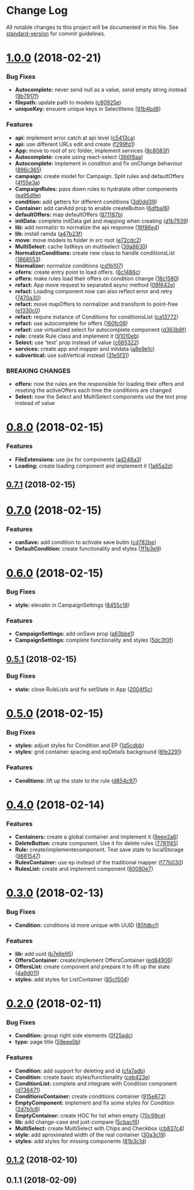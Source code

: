 # Change Log

All notable changes to this project will be documented in this file. See [standard-version](https://github.com/conventional-changelog/standard-version) for commit guidelines.

<a name="1.0.0"></a>
# [1.0.0](https://github.com/taverasmisael/CPACash-campaign-creator/compare/v0.8.0...v1.0.0) (2018-02-21)


### Bug Fixes

* **Autocomplete:** never send null as a value, send empty string instead ([9b7917f](https://github.com/taverasmisael/CPACash-campaign-creator/commit/9b7917f))
* **filepath:** update path to models ([c80925e](https://github.com/taverasmisael/CPACash-campaign-creator/commit/c80925e))
* **uniqueKey:** ensuere unique keys in SelectItems ([91b4bd8](https://github.com/taverasmisael/CPACash-campaign-creator/commit/91b4bd8))


### Features

* **api:** implement error catch at api level ([c5413ca](https://github.com/taverasmisael/CPACash-campaign-creator/commit/c5413ca))
* **api:** use different URLs edit and create ([f299fd1](https://github.com/taverasmisael/CPACash-campaign-creator/commit/f299fd1))
* **App:** move to root of src folder, implement services ([8c8083f](https://github.com/taverasmisael/CPACash-campaign-creator/commit/8c8083f))
* **Autocomplete:** create using react-select ([366f8aa](https://github.com/taverasmisael/CPACash-campaign-creator/commit/366f8aa))
* **Autocomplete:** implement in condition and fix onChange behaviour ([896c365](https://github.com/taverasmisael/CPACash-campaign-creator/commit/896c365))
* **campaign:** create model for Campaign. Split rules and defaultOffers ([4f55e3a](https://github.com/taverasmisael/CPACash-campaign-creator/commit/4f55e3a))
* **CampaignRules:** pass down rules to hydratate other components ([ea95d9e](https://github.com/taverasmisael/CPACash-campaign-creator/commit/ea95d9e))
* **condition:** add getters for different conditions ([3d0dd39](https://github.com/taverasmisael/CPACash-campaign-creator/commit/3d0dd39))
* **Container:** add canAdd prop to enable createButton ([6dfba16](https://github.com/taverasmisael/CPACash-campaign-creator/commit/6dfba16))
* **defaultOffers:** map defaultOffers ([871187b](https://github.com/taverasmisael/CPACash-campaign-creator/commit/871187b))
* **initData:** complete initData get and mapping when creating ([d1b7939](https://github.com/taverasmisael/CPACash-campaign-creator/commit/d1b7939))
* **lib:** add normalizr to normalize the api response ([16f86e4](https://github.com/taverasmisael/CPACash-campaign-creator/commit/16f86e4))
* **lib:** install ramda ([a47b23f](https://github.com/taverasmisael/CPACash-campaign-creator/commit/a47b23f))
* **move:** move models to folder in src root ([e72cdc2](https://github.com/taverasmisael/CPACash-campaign-creator/commit/e72cdc2))
* **MultiSelect:** cache listKeys on multiselect ([39a8630](https://github.com/taverasmisael/CPACash-campaign-creator/commit/39a8630))
* **NormalizeConditions:** create new class to handle conditionsList ([1868553](https://github.com/taverasmisael/CPACash-campaign-creator/commit/1868553))
* **Normalizer:** normalize conditions ([cd1b107](https://github.com/taverasmisael/CPACash-campaign-creator/commit/cd1b107))
* **oferrs:**  create entry point to load offers. ([6c1486c](https://github.com/taverasmisael/CPACash-campaign-creator/commit/6c1486c))
* **offers:** make rules load their offers on condition change ([18c1580](https://github.com/taverasmisael/CPACash-campaign-creator/commit/18c1580))
* **refact:** App move request to separated async method ([08f642e](https://github.com/taverasmisael/CPACash-campaign-creator/commit/08f642e))
* **refact:** Loading component now can also reflect error and retry ([7470a30](https://github.com/taverasmisael/CPACash-campaign-creator/commit/7470a30))
* **refact:** move mapOffers to normalizer and transform to point-free ([e1330c0](https://github.com/taverasmisael/CPACash-campaign-creator/commit/e1330c0))
* **refact:** require instance of Conditions for conditionsList ([ca13772](https://github.com/taverasmisael/CPACash-campaign-creator/commit/ca13772))
* **refact:** use autocomplete for offers ([160fc08](https://github.com/taverasmisael/CPACash-campaign-creator/commit/160fc08))
* **refact:** use virtualized select for autocomplete component ([d363b8f](https://github.com/taverasmisael/CPACash-campaign-creator/commit/d363b8f))
* **rule:**  create Rule class and implement it ([91010eb](https://github.com/taverasmisael/CPACash-campaign-creator/commit/91010eb))
* **Select:** use 'text' prop instead of value ([c665322](https://github.com/taverasmisael/CPACash-campaign-creator/commit/c665322))
* **services:** create app and mapper and initdata ([a8e9e1c](https://github.com/taverasmisael/CPACash-campaign-creator/commit/a8e9e1c))
* **subvertical:** use subVertical instead ([31e5f31](https://github.com/taverasmisael/CPACash-campaign-creator/commit/31e5f31))


### BREAKING CHANGES

* **offers:** now the rules are the responsible for loading their offers and reseting the activeOffers each time the conditions are changed
* **Select:** now the Select and MultiSelect components use the text prop instead of value



<a name="0.8.0"></a>
# [0.8.0](https://github.com/taverasmisael/CPACash-campaign-creator/compare/v0.7.1...v0.8.0) (2018-02-15)


### Features

* **FileExtensions:** use jsx for components ([ad248a3](https://github.com/taverasmisael/CPACash-campaign-creator/commit/ad248a3))
* **Loading:** create loading component and implement it ([1a65a2d](https://github.com/taverasmisael/CPACash-campaign-creator/commit/1a65a2d))



<a name="0.7.1"></a>
## [0.7.1](https://github.com/taverasmisael/CPACash-campaign-creator/compare/v0.7.0...v0.7.1) (2018-02-15)



<a name="0.7.0"></a>
# [0.7.0](https://github.com/taverasmisael/CPACash-campaign-creator/compare/v0.6.0...v0.7.0) (2018-02-15)


### Features

* **canSave:** add condition to activate save buttn ([cd782be](https://github.com/taverasmisael/CPACash-campaign-creator/commit/cd782be))
* **DefaultCondition:** create functionality and styles ([1f1b3e9](https://github.com/taverasmisael/CPACash-campaign-creator/commit/1f1b3e9))



<a name="0.6.0"></a>
# [0.6.0](https://github.com/taverasmisael/CPACash-campaign-creator/compare/v0.5.1...v0.6.0) (2018-02-15)


### Bug Fixes

* **style:** elevatin in CampaignSettings ([8455c18](https://github.com/taverasmisael/CPACash-campaign-creator/commit/8455c18))


### Features

* **CampaignSettings:** add onSave prop ([a63bbe1](https://github.com/taverasmisael/CPACash-campaign-creator/commit/a63bbe1))
* **CampaignSettings:** complete functionality and styles ([5dc3f0f](https://github.com/taverasmisael/CPACash-campaign-creator/commit/5dc3f0f))



<a name="0.5.1"></a>
## [0.5.1](https://github.com/taverasmisael/CPACash-campaign-creator/compare/v0.5.0...v0.5.1) (2018-02-15)


### Bug Fixes

* **state:** close RuleLists and fix setState in App ([2004f5c](https://github.com/taverasmisael/CPACash-campaign-creator/commit/2004f5c))



<a name="0.5.0"></a>
# [0.5.0](https://github.com/taverasmisael/CPACash-campaign-creator/compare/v0.4.0...v0.5.0) (2018-02-15)


### Bug Fixes

* **styles:** adjust styles for Condition and EP ([1d5cdbb](https://github.com/taverasmisael/CPACash-campaign-creator/commit/1d5cdbb))
* **styles:** grid container spacing and epDetails background ([6fe2291](https://github.com/taverasmisael/CPACash-campaign-creator/commit/6fe2291))


### Features

* **Conditions:** lift up the state to the rule ([d854c97](https://github.com/taverasmisael/CPACash-campaign-creator/commit/d854c97))



<a name="0.4.0"></a>
# [0.4.0](https://github.com/taverasmisael/CPACash-campaign-creator/compare/v0.3.0...v0.4.0) (2018-02-14)


### Features

* **Containers:** create a global container and implement it ([9eee2a6](https://github.com/taverasmisael/CPACash-campaign-creator/commit/9eee2a6))
* **DeleteButton:** create component. Use it for delete rules ([7781f45](https://github.com/taverasmisael/CPACash-campaign-creator/commit/7781f45))
* **Rule:** create/implementecomponent. Test save state to localStorage ([9881547](https://github.com/taverasmisael/CPACash-campaign-creator/commit/9881547))
* **RulesContainer:** use ep instead of the traditional mapper ([f77b030](https://github.com/taverasmisael/CPACash-campaign-creator/commit/f77b030))
* **RulesList:** create and implement component ([60080e7](https://github.com/taverasmisael/CPACash-campaign-creator/commit/60080e7))



<a name="0.3.0"></a>
# [0.3.0](https://github.com/taverasmisael/CPACash-campaign-creator/compare/v0.2.0...v0.3.0) (2018-02-13)


### Bug Fixes

* **Condition:** conditions id more unique with UUID ([85fdbcf](https://github.com/taverasmisael/CPACash-campaign-creator/commit/85fdbcf))


### Features

* **lib:** add uuid ([b7e6e95](https://github.com/taverasmisael/CPACash-campaign-creator/commit/b7e6e95))
* **OffersContainer:** create/implement OffersContainer ([ed84906](https://github.com/taverasmisael/CPACash-campaign-creator/commit/ed84906))
* **OffersList:** create component and prepare it to lift up the state ([4a9d011](https://github.com/taverasmisael/CPACash-campaign-creator/commit/4a9d011))
* **styles:** add styles for ListContainer ([85cf504](https://github.com/taverasmisael/CPACash-campaign-creator/commit/85cf504))



<a name="0.2.0"></a>
# [0.2.0](https://github.com/taverasmisael/CPACash-campaign-creator/compare/v0.1.2...v0.2.0) (2018-02-11)


### Bug Fixes

* **Condition:** group right side elements ([0f25adc](https://github.com/taverasmisael/CPACash-campaign-creator/commit/0f25adc))
* **typo:** page title ([59eee0b](https://github.com/taverasmisael/CPACash-campaign-creator/commit/59eee0b))


### Features

* **Condition:** add support for deleting and id ([cfa7adb](https://github.com/taverasmisael/CPACash-campaign-creator/commit/cfa7adb))
* **Condition:** create basic styles/functionality ([ceb423e](https://github.com/taverasmisael/CPACash-campaign-creator/commit/ceb423e))
* **ConditionList:** complete and integrate with Condition component ([d736471](https://github.com/taverasmisael/CPACash-campaign-creator/commit/d736471))
* **ConditionsContainer:** create conditions container ([915e872](https://github.com/taverasmisael/CPACash-campaign-creator/commit/915e872))
* **EmptyComponent:** implement and fix some styles for Condition ([2d7b1c8](https://github.com/taverasmisael/CPACash-campaign-creator/commit/2d7b1c8))
* **EmptyContainer:** create HOC for list when empty ([70c99ce](https://github.com/taverasmisael/CPACash-campaign-creator/commit/70c99ce))
* **lib:** add change-case and just-compare ([5cbacf6](https://github.com/taverasmisael/CPACash-campaign-creator/commit/5cbacf6))
* **MultiSelect:** create MultiSelect with Chips and Checkbox ([cb837c4](https://github.com/taverasmisael/CPACash-campaign-creator/commit/cb837c4))
* **style:** add aproximated width of the real container ([30a3c19](https://github.com/taverasmisael/CPACash-campaign-creator/commit/30a3c19))
* **styles:** add styles for missing components ([81b3c1d](https://github.com/taverasmisael/CPACash-campaign-creator/commit/81b3c1d))



<a name="0.1.2"></a>
## [0.1.2](https://github.com/taverasmisael/CPACash-campaign-creator/compare/v0.1.1...v0.1.2) (2018-02-10)



<a name="0.1.1"></a>
## 0.1.1 (2018-02-09)
